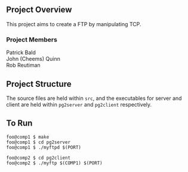 ## Project Overview
This project aims to create a FTP by manipulating TCP. 

### Project Members
Patrick Bald  
John (Cheems) Quinn  
Rob Reutiman  

## Project Structure
The source files are held within `src`, and the executables for server and client are held within `pg2server` and `pg2client` respectively.

## To Run
```terminal
foo@comp1 $ make
foo@comp1 $ cd pg2server
foo@comp1 $ ./myftpd $(PORT)

foo@comp2 $ cd pg2client
foo@comp2 $ ./myftp $(COMP1) $(PORT)
```
